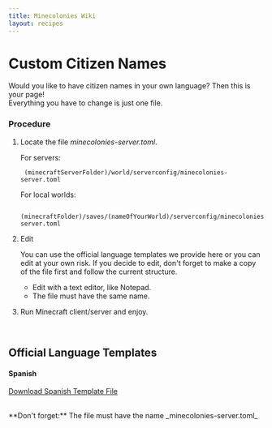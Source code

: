 ```yaml
---
title: Minecolonies Wiki
layout: recipes
---
```

# Custom Citizen Names

Would you like to have citizen names in your own language? Then this is your page!<br>
Everything you have to change is just one file.
<br>

### Procedure
1. Locate the file _minecolonies-server.toml_.<br>
 
	For servers:<br>

		(minecraftServerFolder)/world/serverconfig/minecolonies-server.toml

	For local worlds:<br>

		(minecraftFolder)/saves/(nameOfYourWorld)/serverconfig/minecolonies-server.toml
        

2. Edit
	
	You can use the official language templates we provide here or you can edit at your own risk. If you decide to edit, don't forget to make a copy of the file first and follow the current structure.
    <br>
    <ul>
	<li>Edit with a text editor, like Notepad.</li>
	<li>The file must have the same name.</li>
	</ul>
    
    
3. Run Minecraft client/server and enjoy.

<br>

## Official Language Templates

#### Spanish

[Download Spanish Template File](../../source/misc/languageNameTemplates/spanishTemplate.toml)


<br>
**Don't forget:** The file must have the name _minecolonies-server.toml_
